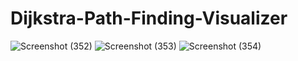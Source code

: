 # Dijkstra-Path-Finding-Visualizer


![Screenshot (352)](https://user-images.githubusercontent.com/61550309/124645596-3e41a800-deb1-11eb-84bb-0b746a2b646b.png)
![Screenshot (353)](https://user-images.githubusercontent.com/61550309/124645564-38e45d80-deb1-11eb-8618-e406b7754dd0.png)
![Screenshot (354)](https://user-images.githubusercontent.com/61550309/124645576-3aae2100-deb1-11eb-92c2-892a83e9d046.png)
